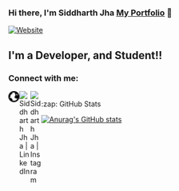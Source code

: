 
<!--
**siddharthjha387/siddharthjha387** is a ✨ _special_ ✨ repository because its `README.md` (this file) appears on your GitHub profile.

Here are some ideas to get you started:

- 🔭 I’m currently working on ...
- 🌱 I’m currently learning ...
- 👯 I’m looking to collaborate on ...
- 🤔 I’m looking for help with ...
- 💬 Ask me about ...
- 📫 How to reach me: ...
- 😄 Pronouns: ...
- ⚡ Fun fact: ...
-->
### Hi there, I'm Siddharth Jha [My Portfolio][portfolio] 👋 

[![Website](https://img.shields.io/website?label=CodingwithSid&style=for-the-badge&url=https%3A%2F%2Fwww.codingwithsid.in)](https://www.codingwithsid.in)

## I'm a Developer, and Student!!


### Connect with me:

[<img align="left" alt="Siddharth Jha" width="22px" src="https://raw.githubusercontent.com/iconic/open-iconic/master/svg/globe.svg" />][website]
[<img align="left" alt="Siddharth Jha | LinkedIn" width="22px" src="https://cdn.jsdelivr.net/npm/simple-icons@v3/icons/linkedin.svg" />][linkedin]
[<img align="left" alt="Siddharth Jha | Instagram" width="22px" src="https://cdn.jsdelivr.net/npm/simple-icons@v3/icons/instagram.svg" />][instagram]

<br />




  <summary>:zap: GitHub Stats</summary>

  [![Anurag's GitHub stats](https://github-readme-stats.vercel.app/api?username=siddharthjha387)](https://github.com/siddharthjha387/github-readme-stats)


[portfolio]:https://siddharth.codingwithsid.in/
[website]: https://www.codingwithsid.in/
[instagram]: https://www.instagram.com/siddharth_jha387/
[linkedin]: https://www.linkedin.com/in/siddharth-8172261b3/
